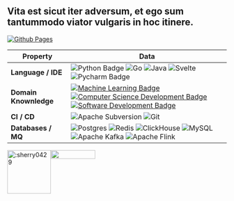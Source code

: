 ## Vita est sicut iter adversum, et ego sum tantummodo viator vulgaris in hoc itinere.

<!--
**sherry0429/sherry0429** is a ✨ _special_ ✨ repository because its `README.md` (this file) appears on your GitHub profile.

Here are some ideas to get you started:

- 🔭 I’m currently working on ...
- 🌱 I’m currently learning ...
- 👯 I’m looking to collaborate on ...
- 🤔 I’m looking for help with ...
- 💬 Ask me about ...
- 📫 How to reach me: ...
- 😄 Pronouns: ...
- ⚡ Fun fact: ...
-->


[![Github Pages](https://img.shields.io/badge/github%20pages-121013?style=for-the-badge&logo=github&logoColor=white)](https://sherry0429.github.io/)


<!--   my-skils -->

| Property                                        | Data                                                                                                                                                                                                                                                                                                                                                                                                                                                                                                                                                                                                                                                                                                                                                                                                                                                                                                                                                                                                                                                                                                                                                                                                                                                                                                                                                                                                                                                                                                                                                                                                                                                                                                                                                                                                            |
|-------------------------------------------------|-----------------------------------------------------------------------------------------------------------------------------------------------------------------------------------------------------------------------------------------------------------------------------------------------------------------------------------------------------------------------------------------------------------------------------------------------------------------------------------------------------------------------------------------------------------------------------------------------------------------------------------------------------------------------------------------------------------------------------------------------------------------------------------------------------------------------------------------------------------------------------------------------------------------------------------------------------------------------------------------------------------------------------------------------------------------------------------------------------------------------------------------------------------------------------------------------------------------------------------------------------------------------------------------------------------------------------------------------------------------------------------------------------------------------------------------------------------------------------------------------------------------------------------------------------------------------------------------------------------------------------------------------------------------------------------------------------------------------------------------------------------------------------------------------------------------|
| **Language / IDE**                              | ![Python Badge](https://img.shields.io/badge/-Python-3776AB?style=flat&logo=Python&logoColor=white) ![Go](https://img.shields.io/badge/go-%2300ADD8.svg?style=flat&logo=go&logoColor=white) ![Java](https://img.shields.io/badge/java-%23ED8B00.svg?style=flat&logo=openjdk&logoColor=white) ![Svelte](https://img.shields.io/badge/svelte-%23f1413d.svg?style=flat&logo=svelte&logoColor=white) ![Pycharm Badge](https://img.shields.io/badge/-Pycharm-3776AB?style=flat&logo=Pycharm&logoColor=white)                                                                                                                                                                                                                                                                                                                                                                                                                                                                                                                                                                                                                                                                                                                                                                                                                                                                                                                                                                                                                                                                                                                                                                                                                                                                                                                                                                                                                                                                                                  |
| **Domain Knownledge**                           | [![Machine Learning Badge](https://img.shields.io/badge/-Machine%20Learning-01D277?style=flat&logoColor=white)](https://github.com/BEPb/BEPb) [![Computer Science Development Badge](https://img.shields.io/badge/-Computer%20Science-FAB040?style=flat&logoColor=white)](https://github.com/search?q=user%3ABEPb&type=Repositories) [![Software Development Badge](https://img.shields.io/badge/-Software%20Development-FF6600?style=flat&logoColor=white)](https://github.com/search?q=user%3ABEPb&type=Repositories)                                                                                                                                                                                                                                                                                                                                                                                                                                                                                                                                                                                                                                                                                                                                                                                                                                                                                                                                                                                                                                                                                      |
| **CI / CD**                                     | ![Apache Subversion](https://img.shields.io/badge/subversion-%23809CC9.svg?style=flat&logo=subversion&logoColor=white) ![Git](https://img.shields.io/badge/git-%23F05033.svg?style=flat&logo=git&logoColor=white)                                                                                                                                                                                                                                                                                                                                                                                                                                                                                                                                                                                                                                                                                                                                                                                                                                                                                                                                                                                                                                                                                                                                                                                                                                                                                                                                                                                   |
| **Databases / MQ**                                   | ![Postgres](https://img.shields.io/badge/postgres-%23316192.svg?style=flat&logo=postgresql&logoColor=white) ![Redis](https://img.shields.io/badge/redis-%23DD0031.svg?style=flat&logo=redis&logoColor=white)  ![ClickHouse](https://img.shields.io/badge/Clickhouse-e6e600?style=flat&logo=clickhouse&logoColor=white) ![MySQL](https://img.shields.io/badge/mysql-%2300f.svg?style=flat&logo=mysql&logoColor=white)  ![Apache Kafka](https://img.shields.io/badge/Apache%20Kafka-000?style=flat&logo=apachekafka) ![Apache Flink](https://img.shields.io/badge/Apache%20Flink-E6526F?style=flat&logo=Apache%20Flink&logoColor=white)                                                                                                                                                                                                                                                                                                                                                                                                                                                                                                                                                                                                                                                                                                                                                                                                                                                                                                                                            |

<div style="display: flex;">
  <img src="https://count.getloli.com/get/@:sherry0429?theme=rule34" alt=":sherry0429" height="100px"/>
  <img src="https://github-readme-stats.vercel.app/api?username=sherry0429&show_icons=true&theme=dark&include_all_commits=true&count_private=true&hide_rank=true&show_owner=true&bg_color=ffffff&title_color=3CB371&text_color=3CB371&hide_border=true" style="width: 45%; height: auto;">
</div>

